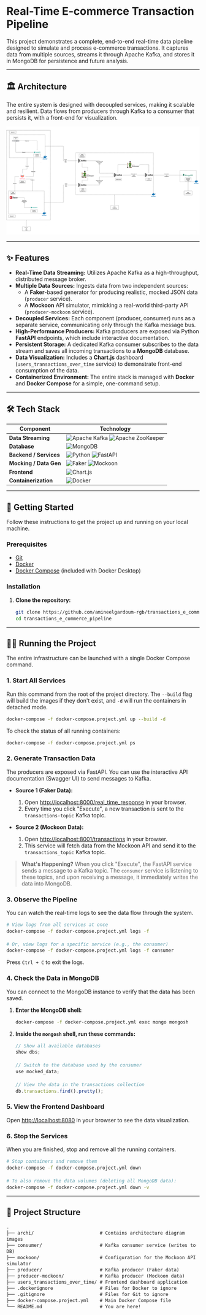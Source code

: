 # Real-Time E-commerce Transaction Pipeline

This project demonstrates a complete, end-to-end real-time data pipeline designed to simulate and process e-commerce transactions. It captures data from multiple sources, streams it through Apache Kafka, and stores it in MongoDB for persistence and future analysis.

---

## 🏛️ Architecture

The entire system is designed with decoupled services, making it scalable and resilient. Data flows from producers through Kafka to a consumer that persists it, with a front-end for visualization.

![Project Architecture Diagram](./archi/archi.png)

---

## ✨ Features

- **Real-Time Data Streaming:** Utilizes Apache Kafka as a high-throughput, distributed message broker.
- **Multiple Data Sources:** Ingests data from two independent sources:
  - A **Faker**-based generator for producing realistic, mocked JSON data (`producer` service).
  - A **Mockoon** API simulator, mimicking a real-world third-party API (`producer-mockoon` service).
- **Decoupled Services:** Each component (producer, consumer) runs as a separate service, communicating only through the Kafka message bus.
- **High-Performance Producers:** Kafka producers are exposed via Python **FastAPI** endpoints, which include interactive documentation.
- **Persistent Storage:** A dedicated Kafka consumer subscribes to the data stream and saves all incoming transactions to a **MongoDB** database.
- **Data Visualization:** Includes a **Chart.js** dashboard (`users_transactions_over_time` service) to demonstrate front-end consumption of the data.
- **Containerized Environment:** The entire stack is managed with **Docker** and **Docker Compose** for a simple, one-command setup.

---

## 🛠️ Tech Stack

| Component                    | Technology                                                                                                                                                                                                                                                |
| ---------------------------- | --------------------------------------------------------------------------------------------------------------------------------------------------------------------------------------------------------------------------------------------------------- |
| **Data Streaming**     | ![Apache Kafka](https://img.shields.io/badge/Apache%20Kafka-231F20?style=for-the-badge&logo=apachekafka&logoColor=white) ![Apache ZooKeeper](https://img.shields.io/badge/Apache%20ZooKeeper-F39217?style=for-the-badge&logo=apachezookeeper&logoColor=white) |
| **Database**           | ![MongoDB](https://img.shields.io/badge/MongoDB-4EA94B?style=for-the-badge&logo=mongodb&logoColor=white)                                                                                                                                                    |
| **Backend / Services** | ![Python](https://img.shields.io/badge/Python-3776AB?style=for-the-badge&logo=python&logoColor=white) ![FastAPI](https://img.shields.io/badge/FastAPI-009688?style=for-the-badge&logo=fastapi&logoColor=white)                                                |
| **Mocking / Data Gen** | ![Faker](https://img.shields.io/badge/Faker-D22572?style=for-the-badge) ![Mockoon](https://img.shields.io/badge/Mockoon-2563EB?style=for-the-badge&logo=mockoon&logoColor=white)                                                                              |
| **Frontend**           | ![Chart.js](https://img.shields.io/badge/Chart.js-FF6384?style=for-the-badge&logo=chartdotjs&logoColor=white)                                                                                                                                               |
| **Containerization**   | ![Docker](https://img.shields.io/badge/Docker-2496ED?style=for-the-badge&logo=docker&logoColor=white)                                                                                                                                                       |

---

## 🚀 Getting Started

Follow these instructions to get the project up and running on your local machine.

### Prerequisites

- [Git](https://git-scm.com/)
- [Docker](https://www.docker.com/products/docker-desktop/)
- [Docker Compose](https://docs.docker.com/compose/) (included with Docker Desktop)

### Installation

1. **Clone the repository:**
   ```bash
   git clone https://github.com/amineelgardoum-rgb/transactions_e_commerce_pipeline.git
   cd transactions_e_commerce_pipeline
   ```

---

## 🏃‍♀️ Running the Project

The entire infrastructure can be launched with a single Docker Compose command.

### 1. Start All Services

Run this command from the root of the project directory. The `--build` flag will build the images if they don't exist, and `-d` will run the containers in detached mode.

```bash
docker-compose -f docker-compose.project.yml up --build -d
```

To check the status of all running containers:

```bash
docker-compose -f docker-compose.project.yml ps
```

### 2. Generate Transaction Data

The producers are exposed via FastAPI. You can use the interactive API documentation (Swagger UI) to send messages to Kafka.

- **Source 1 (Faker Data):**

  1. Open [http://localhost:8000/real_time_response](http://localhost:8000/docs) in your browser.
  2. Every time you click "Execute", a new transaction is sent to the `transactions-topic` Kafka topic.
- **Source 2 (Mockoon Data):**

  1. Open [http://localhost:8001/transactions](http://localhost:8001/transactions) in your browser.
  2. This service will fetch data from the Mockoon API and send it to the `transactions_topic` Kafka topic.

> **What's Happening?**
> When you click "Execute", the FastAPI service sends a message to a Kafka topic. The `consumer` service is listening to these topics, and upon receiving a message, it immediately writes the data into MongoDB.

### 3. Observe the Pipeline

You can watch the real-time logs to see the data flow through the system.

```bash
# View logs from all services at once
docker-compose -f docker-compose.project.yml logs -f

# Or, view logs for a specific service (e.g., the consumer)
docker-compose -f docker-compose.project.yml logs -f consumer
```

Press `Ctrl + C` to exit the logs.

### 4. Check the Data in MongoDB

You can connect to the MongoDB instance to verify that the data has been saved.

1. **Enter the MongoDB shell:**

   ```bash
   docker-compose -f docker-compose.project.yml exec mongo mongosh
   ```
2. **Inside the `mongosh` shell, run these commands:**

   ```javascript
   // Show all available databases
   show dbs;

   // Switch to the database used by the consumer
   use mocked_data;

   // View the data in the transactions collection
   db.transactions.find().pretty();
   ```

### 5. View the Frontend Dashboard

Open [http://localhost:8080](http://localhost:8080) in your browser to see the data visualization.

### 6. Stop the Services

When you are finished, stop and remove all the running containers.

```bash
# Stop containers and remove them
docker-compose -f docker-compose.project.yml down

# To also remove the data volumes (deleting all MongoDB data):
docker-compose -f docker-compose.project.yml down -v
```

---

## 📁 Project Structure

```
.
├── archi/                        # Contains architecture diagram images
├── consumer/                     # Kafka consumer service (writes to DB)
├── mockoon/                      # Configuration for the Mockoon API simulator
├── producer/                     # Kafka producer (Faker data)
├── producer-mockoon/             # Kafka producer (Mockoon data)
├── users_transactions_over_time/ # Frontend dashboard application
├── .dockerignore                 # Files for Docker to ignore
├── .gitignore                    # Files for Git to ignore
├── docker-compose.project.yml    # Main Docker Compose file
└── README.md                     # You are here!
```
